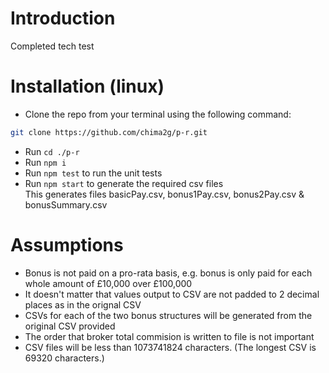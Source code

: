# Introduction

Completed tech test

# Installation (linux)

- Clone the repo from your terminal using the following command:

```bash
git clone https://github.com/chima2g/p-r.git
```
- Run `cd ./p-r`
- Run `npm i` 
- Run `npm test` to run the unit tests
- Run `npm start` to generate the required csv files  
This generates files basicPay.csv, bonus1Pay.csv, bonus2Pay.csv & bonusSummary.csv

# Assumptions

- Bonus is not paid on a pro-rata basis, e.g. bonus is only paid for each whole amount of £10,000 over £100,000
- It doesn't matter that values output to CSV are not padded to 2 decimal places as in the orignal CSV
- CSVs for each of the two bonus structures will be generated from the original CSV provided
- The order that broker total commision is written to file is not important
- CSV files will be less than 1073741824 characters. (The longest CSV is 69320 characters.)